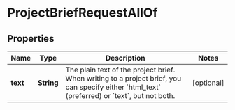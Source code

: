 

# ProjectBriefRequestAllOf


## Properties

| Name | Type | Description | Notes |
|------------ | ------------- | ------------- | -------------|
|**text** | **String** | The plain text of the project brief. When writing to a project brief, you can specify either &#x60;html_text&#x60; (preferred) or &#x60;text&#x60;, but not both. |  [optional] |



